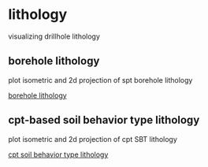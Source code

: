 # lithology
visualizing drillhole lithology

## borehole lithology

plot isometric and 2d projection of spt borehole lithology

[borehole lithology](https://github.com/kckuei/lithology/blob/main/borehole-lith/demo.svg)

## cpt-based soil behavior type lithology

plot isometric and 2d projection of cpt SBT lithology

[cpt soil behavior type lithology]()